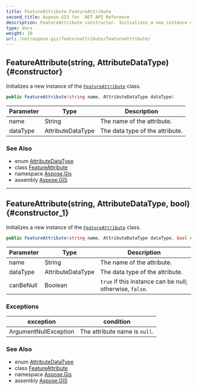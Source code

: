 ```yaml
---
title: FeatureAttribute.FeatureAttribute
second_title: Aspose.GIS for .NET API Reference
description: FeatureAttribute constructor. Initializes a new instance of the FeatureAttribute class.
type: docs
weight: 10
url: /net/aspose.gis/featureattribute/featureattribute/
---
```

## FeatureAttribute(string, AttributeDataType) {#constructor}

Initializes a new instance of the [`FeatureAttribute`](../) class.

```csharp
public FeatureAttribute(string name, AttributeDataType dataType)
```

| Parameter | Type | Description |
| --- | --- | --- |
| name | String | The name of the attribute. |
| dataType | AttributeDataType | The data type of the attribute. |

### See Also

* enum [AttributeDataType](../../attributedatatype/)
* class [FeatureAttribute](../)
* namespace [Aspose.Gis](../../featureattribute/)
* assembly [Aspose.GIS](../../../)

---

## FeatureAttribute(string, AttributeDataType, bool) {#constructor_1}

Initializes a new instance of the [`FeatureAttribute`](../) class.

```csharp
public FeatureAttribute(string name, AttributeDataType dataType, bool canBeNull)
```

| Parameter | Type | Description |
| --- | --- | --- |
| name | String | The name of the attribute. |
| dataType | AttributeDataType | The data type of the attribute. |
| canBeNull | Boolean | `true` if this instance can be null; otherwise, `false`. |

### Exceptions

| exception | condition |
| --- | --- |
| ArgumentNullException | The attribute name is `null`. |

### See Also

* enum [AttributeDataType](../../attributedatatype/)
* class [FeatureAttribute](../)
* namespace [Aspose.Gis](../../featureattribute/)
* assembly [Aspose.GIS](../../../)


